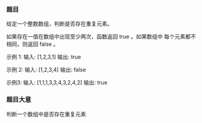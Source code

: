 ### 题目
给定一个整数数组，判断是否存在重复元素。

如果存在一值在数组中出现至少两次，函数返回 true 。如果数组中
每个元素都不相同，则返回 false 。


示例 1:
输入: [1,2,3,1]
输出: true

示例 2:
输入: [1,2,3,4]
输出: false

示例3:
输入: [1,1,1,3,3,4,3,2,4,2]
输出: true

### 题目大意
判断一个数组中是否存在重复元素
